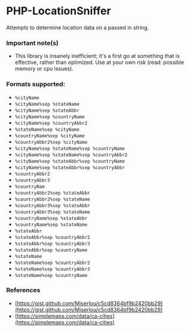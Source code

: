 # PHP-LocationSniffer
Attempts to determine location data on a passed in string.

### Important note(s)
- This library is insanely inefficient; it's a first go at something that is
effective, rather than optimized. Use at your own risk (read: possible memory or
cpu issues).


### Formats supported:
- `%cityName`
- `%cityName%sep %stateName`
- `%cityName%sep %stateAbbr`
- `%cityName%sep %countryName`
- `%cityName%sep %countryAbbr2`
- `%stateName%sep %cityName`
- `%countryName%sep %cityName`
- `%countryAbbr2%sep %cityName`
- `%cityName%sep %stateName%sep %countryName`
- `%cityName%sep %stateName%sep %countryAbbr2`
- `%cityName%sep %stateAbbr%sep %countryName`
- `%cityName%sep %stateAbbr%sep %countryAbbr`
- `%countryAbbr2`
- `%countryAbbr3`
- `%countryNam`
- `%countryAbbr2%sep %stateAbbr `
- `%countryAbbr2%sep %stateName `
- `%countryAbbr3%sep %stateAbbr `
- `%countryAbbr3%sep %stateName `
- `%countryName%sep %stateAbbr `
- `%countryName%sep %stateName `
- `%stateAbbr`
- `%stateAbbr%sep %countryAbbr2`
- `%stateAbbr%sep %countryAbbr3`
- `%stateAbbr%sep %countryName`
- `%stateName`
- `%stateName%sep %countryAbbr2`
- `%stateName%sep %countryAbbr3`
- `%stateName%sep %countryName`


### References
 - [https://gist.github.com/Miserlou/c5cd8364bf9b2420bb29](https://gist.github.com/Miserlou/c5cd8364bf9b2420bb29)
 - [https://simplemaps.com/data/ca-cities](https://simplemaps.com/data/ca-cities)
